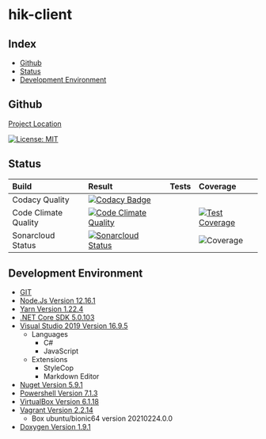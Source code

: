 # hik-client

## Index

- [Github](#github)
- [Status](#status)
- [Development Environment](#development-environment)

<a name="github"></a>

## Github

[Project Location](https://github.com/SimplyCodeUK/hik-client)

[![License: MIT](https://img.shields.io/badge/License-MIT-green.svg)](./LICENSE.md)

<a name="status"></a>

## Status

| Build                 | Result | Tests | Coverage |
| :----                 | :----- | :---- | :------- |
| Codacy Quality        | [![Codacy Badge](https://app.codacy.com/project/badge/Grade/765c4e7fa44c406185c3c911b4dea3fc)](https://www.codacy.com/gh/SimplyCodeUK/hik-client/dashboard?utm_source=github.com&amp;utm_medium=referral&amp;utm_content=SimplyCodeUK/hik-client&amp;utm_campaign=Badge_Grade) | | |
| Code Climate Quality  | [![Code Climate Quality](https://api.codeclimate.com/v1/badges/6c5cbf24a2692a611f39/maintainability)](https://codeclimate.com/github/SimplyCodeUK/hik-client) | | [![Test Coverage](https://api.codeclimate.com/v1/badges/6c5cbf24a2692a611f39/test_coverage)](https://codeclimate.com/github/SimplyCodeUK/hik-client/test_coverage) |
| Sonarcloud Status     | [![Sonarcloud Status](https://sonarcloud.io/api/project_badges/measure?project=SimplyCodeUK_hik-client&metric=alert_status)](https://sonarcloud.io/dashboard?id=SimplyCodeUK_hik-client) | | ![Coverage](https://sonarcloud.io/api/project_badges/measure?project=SimplyCodeUK_hik-client&metric=coverage) |

<a name="development-environment"></a>

## Development Environment

- [GIT](https://git-scm.com/)
- [Node.Js Version 12.16.1](https://nodejs.org/)
- [Yarn Version 1.22.4](https://yarnpkg.com/)
- [.NET Core SDK 5.0.103](https://dotnet.microsoft.com/)
- [Visual Studio 2019 Version 16.9.5](https://www.visualstudio.com/)
  - Languages
    - C#
    - JavaScript
  - Extensions
    - StyleCop
    - Markdown Editor
- [Nuget Version 5.9.1](https://www.nuget.org/)
- [Powershell Version 7.1.3](https://docs.microsoft.com/en-us/powershell/)
- [VirtualBox Version 6.1.18](https://www.virtualbox.org/)
- [Vagrant Version 2.2.14](https://www.vagrantup.com/)
  - Box ubuntu/bionic64 version 20210224.0.0
- [Doxygen Version 1.9.1](https://www.doxygen.nl/)
